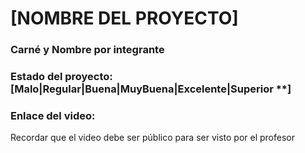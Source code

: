 # [NOMBRE DEL PROYECTO]
### Carné y Nombre por integrante

### Estado del proyecto: [Malo|Regular|Buena|MuyBuena|Excelente|Superior **]
### Enlace del video:
Recordar que el video debe ser público para ser visto por el profesor
